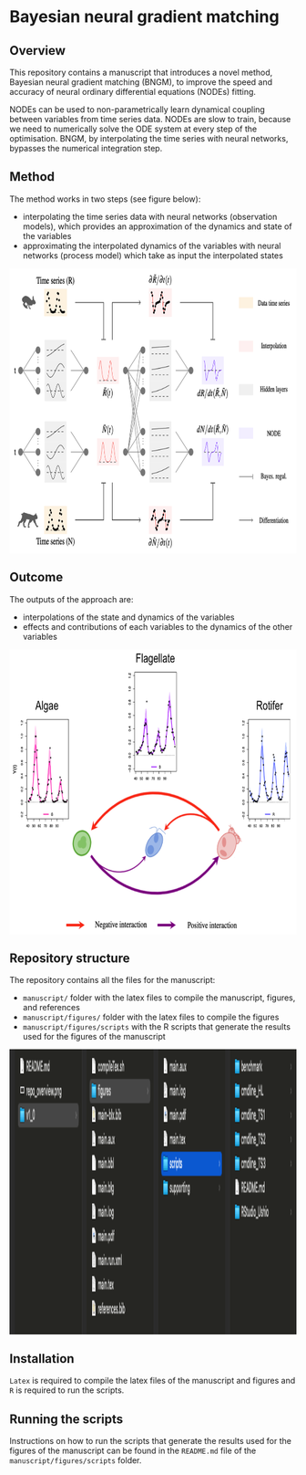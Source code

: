 # Bayesian neural gradient matching


## Overview

This repository contains a manuscript that introduces a novel method, Bayesian neural gradient matching (BNGM), to improve the speed and accuracy of neural ordinary differential equations (NODEs) fitting.

NODEs can be used to non-parametrically learn dynamical coupling between variables from time series data.
NODEs are slow to train, because we need to numerically solve the ODE system at every step of the optimisation.
BNGM, by interpolating the time series with neural networks, bypasses the numerical integration step.


## Method 

The method works in two steps (see figure below): 
* interpolating the time series data with neural networks (observation models), which provides an approximation of the dynamics and state of the variables 
* approximating the interpolated dynamics of the variables with neural networks (process model) which take as input the interpolated states

<p align="center">
<img align="middle" src="https://github.com/WillemBonnaffe/NODEBNGM/blob/main/examples/MEE_2023/.readme_files/fig_graphical_abstract_1.png" alt="" width="750" height="500" />
</p>


## Outcome

The outputs of the approach are:
* interpolations of the state and dynamics of the variables
* effects and contributions of each variables to the dynamics of the other variables

<p align="center">
<img align="middle" src="https://github.com/WillemBonnaffe/NODEBNGM/blob/main/examples/MEE_2023/.readme_files/fig_graphical_abstract_2.png" alt="" width="750" height="500" />
</p>


## Repository structure

The repository contains all the files for the manuscript: 
* `manuscript/` folder with the latex files to compile the manuscript, figures, and references
* `manuscript/figures/` folder with the latex files to compile the figures
* `manuscript/figures/scripts` with the R scripts that generate the results used for the figures of the manuscript

<p align="center">
<img align="middle" src="https://github.com/WillemBonnaffe/NODEBNGM/blob/main/examples/MEE_2023/.readme_files/fig_repo_overview.png" alt="" width="750" height="500" />
</p>




## Installation

`Latex` is required to compile the latex files of the manuscript and figures and `R` is required to run the scripts.


## Running the scripts

Instructions on how to run the scripts that generate the results used for the figures of the manuscript can be found in the `README.md` file of the `manuscript/figures/scripts` folder.
